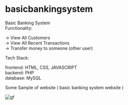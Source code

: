 # basicbankingsystem
Basic Banking System</br>
Functionality:

-> View All Customers</br>
-> View All Recent Transactions</br>
-> Transfer money to someone (other user)</br>


Tech Stack:

frontend: HTML, CSS, JAVASCRIPT
</br>
backend: PHP
</br>
database: MySQL

Some Sample of website ( basic banking system website )

![gf](https://drive.google.com/file/d/1oMLHlakQXjYsgCNCjZF8VQIxG5U7gqKl/view?usp=sharing)
